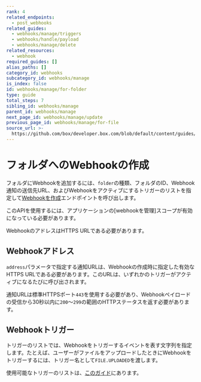 ```yaml
---
rank: 4
related_endpoints:
  - post_webhooks
related_guides:
  - webhooks/manage/triggers
  - webhooks/handle/payload
  - webhooks/manage/delete
related_resources:
  - webhook
required_guides: []
alias_paths: []
category_id: webhooks
subcategory_id: webhooks/manage
is_index: false
id: webhooks/manage/for-folder
type: guide
total_steps: 7
sibling_id: webhooks/manage
parent_id: webhooks/manage
next_page_id: webhooks/manage/update
previous_page_id: webhooks/manage/for-file
source_url: >-
  https://github.com/box/developer.box.com/blob/default/content/guides/webhooks/manage/for-folder.md
---
```

# フォルダへのWebhookの作成

フォルダにWebhookを追加するには、`folder`の種類、フォルダのID、Webhook通知の送信先URL、およびWebhookをアクティブにするトリガーのリストを指定して[Webhookを作成][1]エンドポイントを呼び出します。

<Samples id="post_webhooks" variant="for_folder">

</Samples>

<Message type="warning">

このAPIを使用するには、アプリケーションの\[webhookを管理]スコープが有効になっている必要があります。

WebhookのアドレスはHTTPS URLである必要があります。

</Message>

## Webhookアドレス

`address`パラメータで指定する通知URLは、Webhookの作成時に指定した有効なHTTPS URLである必要があります。このURLは、いずれかのトリガーがアクティブになるたびに呼び出されます。

通知URLは標準HTTPSポート`443`を使用する必要があり、Webhookペイロードの受信から30秒以内に`200`～`299`の範囲のHTTPステータスを返す必要があります。

## Webhookトリガー

トリガーのリストでは、Webhookをトリガーするイベントを表す文字列を指定します。たとえば、ユーザーがファイルをアップロードしたときにWebhookをトリガーするには、トリガー名として`FILE.UPLOADED`を渡します。

使用可能なトリガーのリストは、[このガイド][2]にあります。

[1]: endpoint://post_webhooks

[2]: guide://webhooks/manage/triggers
